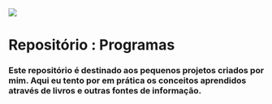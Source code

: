 <img src="https://img.shields.io/badge/python-3670A0?style=for-the-badge&logo=python&logoColor=ffdd54"/>

# Repositório : Programas

### Este repositório é destinado aos pequenos projetos criados por mim. Aqui eu tento por em prática os conceitos aprendidos através de livros e outras fontes de informação.
